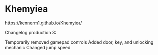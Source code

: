 # Khemyiea
 
https://kennerm1.github.io/Khemyiea/

Changelog production 3:

Temporarily removed gamepad controls
Added door, key, and unlocking mechanic
Changed jump speed
